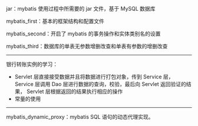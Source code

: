 jar：mybatis 使用过程中所需要的 jar 文件，基于 MySQL 数据库

mybatis_first：基本的框架结构和配置文件

mybatis_second：开启了 mybatis 的事务操作和实体类别名的设置

mybatis_third：数据库的单表无参数增删改查和单表有参数的增删改查

---

银行转账实例的学习：

- Servlet 层直接接受数据并且将数据进行打包对象，传到 Service 层，Service 层调用 Dao 层进行数据的查询，校验，最后向 Servlet 返回验证的结果， Servlet 层根据返回的结果执行相应的操作
- 常量的使用

---

mybatis_dynamic_proxy：mybatis SQL 语句的动态代理实现。